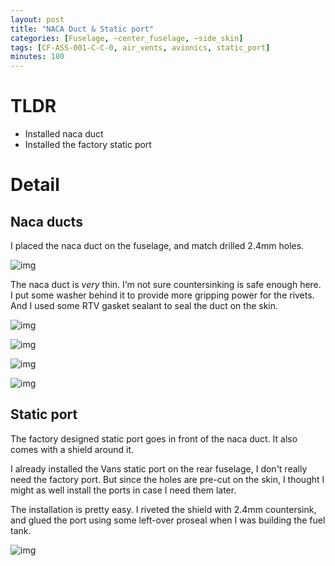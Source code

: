 ```yaml
---
layout: post
title: "NACA Duct & Static port"
categories: [Fuselage, ~center_fuselage, ~side_skin]
tags: [CF-ASS-001-C-C-0, air_vents, avionics, static_port]
minutes: 180
---
```


# TLDR

- Installed naca duct
- Installed the factory static port

# Detail

## Naca ducts

I placed the naca duct on the fuselage, and match drilled 2.4mm holes.

![img](https://lh3.googleusercontent.com/pw/AP1GczPzIxQ2jCszStZAtM_1Xi_bKpRS-epq_N5P334u5GtxfwbdZHBxMAg4AsqoSKeMbPOqZ8Q448EUfTMQE5mpX_HFzo6CktcxGGwd1lk_ErDJRLD7f0VRTRd2V4qLPSjB7Qf6uHr390PBO_9e3MMiQ_zhkA=w4080-h3072-s-no-gm?authuser=0)

The naca duct is _very_ thin. I‘m not sure countersinking is safe enough here. I put some washer behind it to provide more gripping power for the rivets. And I used some RTV gasket sealant to seal the duct on the skin.

![img](https://lh3.googleusercontent.com/pw/AP1GczOKdbas3bmkjdtfji44rhDjHRvgRCamK-z-3lK3dxY-wfef3BPRb78cuyOgLRTdwZGN52Su6wHnZCCWop7Pye1u7o6WiWSofOc92KifRHzj32-JO1nDDCq6ucSK3G5dJz6sxRZ4JPfwR8aGPyAzJRuN_A=w1290-h1712-s-no-gm?authuser=0)

![img](https://lh3.googleusercontent.com/pw/AP1GczOVmuZUEvLZA8dlvs0Vq9CfLQ-qfGM6d7WkjMnJBUKCb3QPxYfy6Txla3OC_oIDCjJltkqAqie1-ybavYXnHTKuR694zTASDEAUce4w_z26ava_thmARzeQ7B5pmRowUmZ9Ob0BsIgDWYfnL1iyh0zwrA=w2274-h1712-s-no-gm?authuser=0)

![img](https://lh3.googleusercontent.com/pw/AP1GczPAvbGvyfda5wuqfnQbvEnkhjvyZmeCFcWbKolkQDurQKLVlPAIvJTCMOGnjpNWXrbsYHnCiBg8XkuZG51ytFbSmUHr5bpRm0f9BAvsL_0_eeLgpLY9ZUlOqcV07AfEwlBFkFAGX4_K9-_WknI37R8bzQ=w2274-h1712-s-no-gm?authuser=0)

![img](https://lh3.googleusercontent.com/pw/AP1GczPa2Woy5dvVofZ5OCW8xK-smHeFCwE42aWNH1KdXyLKb2Q5OxKM4fbEneF2Hj7MJxDv2ALvbIh8troi8tPixcBKntAA-vEO1evNHxaPyJgHBaH2rAqWzg7W-HVNaUepjhMoM1PjAptbT6FdX86qK8Sy5g=w2282-h1712-s-no-gm?authuser=0)

## Static port

The factory designed static port goes in front of the naca duct. It also comes with a shield around it.

I already installed the Vans static port on the rear fuselage, I don't really need the factory port. But since the holes are pre-cut on the skin, I thought I might as well install the ports in case I need them later.

The installation is pretty easy. I riveted the shield with 2.4mm countersink, and glued the port using some left-over proseal when I was building the fuel tank.

![img](https://lh3.googleusercontent.com/pw/AP1GczP0TUFh4DXx-LytuBbERpylf07qpFEjOK__4Go97UBQ9F1Nct5-os4AYw4LGL40bGosAAEc4uFOmaJB7F_V9CuAHfofN7iJ-7epGx3vGwbu1lsNosonSr9yC_ppUC8X-1jDZerE07yJF7mJ7BdG_iIYwQ=w2274-h1712-s-no-gm?authuser=0)
